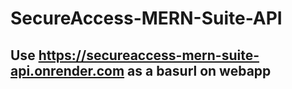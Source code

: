 ﻿# SecureAccess-MERN-Suite-API
## Use https://secureaccess-mern-suite-api.onrender.com as a basurl on webapp
